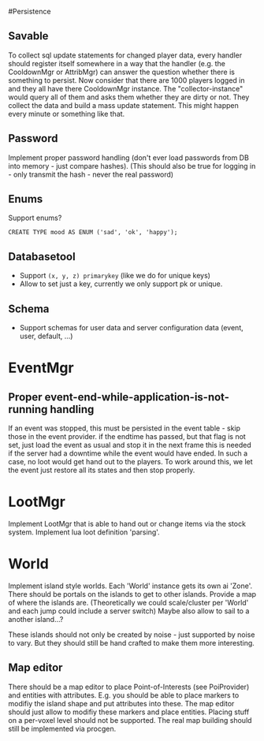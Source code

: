 #Persistence
## Savable

To collect sql update statements for changed player data, every handler should register itself
somewhere in a way that the handler (e.g. the CooldownMgr or AttribMgr) can answer the question
whether there is something to persist.
Now consider that there are 1000 players logged in and they all have there CooldownMgr instance.
The "collector-instance" would query all of them and asks them whether they are dirty or not. They
collect the data and build a mass update statement. This might happen every minute or something like
that.

## Password

Implement proper password handling (don't ever load passwords from DB into memory - just compare hashes).
(This should also be true for logging in - only transmit the hash - never the real password)

## Enums

Support enums?

    CREATE TYPE mood AS ENUM ('sad', 'ok', 'happy');

## Databasetool

* Support `(x, y, z) primarykey` (like we do for unique keys)
* Allow to set just a key, currently we only support pk or unique.

## Schema

* Support schemas for user data and server configuration data (event, user, default, ...)

# EventMgr

## Proper event-end-while-application-is-not-running handling

If an event was stopped, this must be persisted in the event table - skip those in the event provider.
if the endtime has passed, but that flag is not set, just load the event as usual and stop it in the next frame
this is needed if the server had a downtime while the event would have ended. In such a case, no loot would
get hand out to the players. To work around this, we let the event just restore all its states and then stop
properly.

# LootMgr

Implement LootMgr that is able to hand out or change items via the stock system. Implement lua loot definition 'parsing'.

# World

Implement island style worlds. Each 'World' instance gets its own ai 'Zone'. There should be portals on the islands to get to other islands. Provide a map of where the islands are.
(Theoretically we could scale/cluster per 'World' and each jump could include a server switch)
Maybe also allow to sail to a another island...?

These islands should not only be created by noise - just supported by noise to vary. But they should still be hand crafted to make them more interesting.

## Map editor

There should be a map editor to place Point-of-Interests (see PoiProvider) and entities with attributes. E.g. you should be
able to place markers to modifiy the island shape and put attributes into these. The map editor should just allow to modifiy
these markers and place entities. Placing stuff on a per-voxel level should not be supported. The real map building should
still be implemented via procgen.
